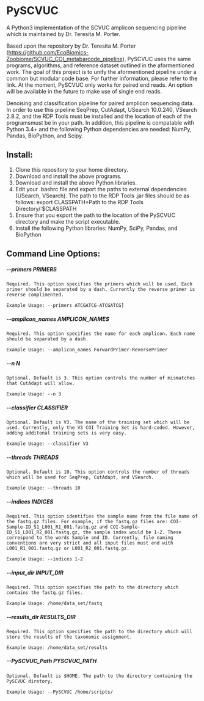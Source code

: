 # PySCVUC
A Python3 implementation of the SCVUC amplicon sequencing pipeline which is maintained by Dr. Teresita M. Porter.

Based upon the repository by Dr. Teresita M. Porter (https://github.com/EcoBiomics-Zoobiome/SCVUC_COI_metabarcode_pipeline), PySCVUC uses the same programs, algorithms, and reference dataset outlined in the aformentioned work. The goal of this project is to unify the aformentioned pipeline under a common but modular code base. For further information, please refer to the link. At the moment, PySCVUC only works for paired end reads. An option will be available in the future to make use of single end reads.

Denoising and classification pipeline for paired amplicon sequencing data. In order to use this pipeline SeqPrep, CutAdapt, USearch 10.0.240, VSearch 2.8.2, and the RDP Tools must be installed and the location of each of the programsmust be in your path. In addition, this pipeline is compatable with Python 3.4+ and the following Python dependencies are needed: NumPy, Pandas, BioPython, and Scipy. 

## Install:
1) Clone this repository to your home directory.
2) Download and install the above programs.
3) Download and install the above Python libraries.
4) Edit your .bashrc file and export the paths to external dependencies (USearch, VSearch). The path to the RDP Tools .jar files should be as follows: export CLASSPATH=Path to the RDP Tools Directory/:$CLASSPATH
5) Ensure that you export the path to the location of the PySCVUC directory and make the script executable.
6) Install the following Python libraries: NumPy, SciPy, Pandas, and BioPython

## Command Line Options: 
##### --primers PRIMERS

```Required. This option specifies the primers which will be used. Each primer should be separated by a dash. Currently the reverse primer is reverse complimented.```

```Example Usage: --primers ATCGATCG-ATCGATCG]```

##### --amplicon_names AMPLICON_NAMES

```Required. This option specifies the name for each amplicon. Each name should be separated by a dash.```

```Example Usage: --amplicon_names ForwardPrimer-ReversePrimer```

##### --n N

```Optional. Default is 3. This option controls the number of mismatches that CutAdapt will allow.```

```Example Usage: --n 3```

##### --classifier CLASSIFIER

```Optional. Default is V3. The name of the training set which will be used. Currently, only the V3 COI Training Set is hard-coded. However, adding additonal training sets is very easy.```

```Example Usage: --classifier V3```

##### --threads THREADS

```Optional. Default is 10. This option controls the number of threads which will be used for SeqPrep, CutAdapt, and VSearch.```

```Example Usage: --threads 10```

##### --indices INDICES

```Required. This option identifies the sample name from the file name of the fastq.gz files. For example, if the fastq.gz files are: COI-Sample-ID_S1_L001_R1_001.fastq.gz and COI-Sample-ID_S1_L001_R2_001.fastq.gz, the sample index would be 1-2. These correspond to the words Sample and ID. Currently, file naming conventions are very strict and all input files must end with L001_R1_001.fastq.gz or L001_R2_001.fastq.gz.```

```Example Usage: --indices 1-2```

##### --input_dir INPUT_DIR

```Required. This option specifies the path to the directory which contains the fastq.gz files.```

```Example Usage: /home/data_set/fastq```

##### --results_dir RESULTS_DIR

```Required. This option specifies the path to the directory which will store the results of the taxonomic assignment.```

```Example Usage: /home/data_set/results```

##### --PySCVUC_Path PYSCVUC_PATH

```Optional. Default is $HOME. The path to the directory containing the PySCVUC diretory.```
                        
```Example Usage: --PySCVUC /home/scripts/```

